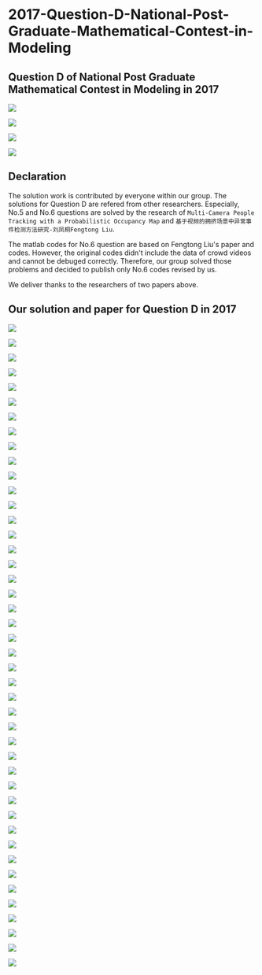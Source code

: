 # 2017-Question-D-National-Post-Graduate-Mathematical-Contest-in-Modeling


## Question D of National Post Graduate Mathematical Contest in Modeling in 2017
![](https://github.com/bitpeach/2017-Question-D-National-Post-Graduate-Mathematical-Contest-in-Modeling/blob/master/Question%20Description/2017-Question-D-description(1).jpg)

![](https://github.com/bitpeach/2017-Question-D-National-Post-Graduate-Mathematical-Contest-in-Modeling/blob/master/Question%20Description/2017-Question-D-description(2).jpg)

![](https://github.com/bitpeach/2017-Question-D-National-Post-Graduate-Mathematical-Contest-in-Modeling/blob/master/Question%20Description/2017-Question-D-description(3).jpg)

![](https://github.com/bitpeach/2017-Question-D-National-Post-Graduate-Mathematical-Contest-in-Modeling/blob/master/Question%20Description/2017-Question-D-description(4).jpg)

## Declaration
The solution work is contributed by everyone within our group. The solutions for Question D are refered from other researchers. Especially, No.5 and No.6 questions are solved by the research of `Multi-Camera People Tracking with a Probabilistic Occupancy Map` and `基于视频的拥挤场景中异常事件检测方法研究-刘凤桐Fengtong Liu`.

The matlab codes for No.6 question are based on Fengtong Liu's paper and codes. However, the original codes didn't include the data of crowd videos and cannot be debuged correctly. Therefore, our group solved those problems and decided to publish only No.6 codes revised by us.

We deliver thanks to the researchers of two papers above.


## Our solution and paper for Question D in 2017

![](https://github.com/bitpeach/2017-Question-D-National-Post-Graduate-Mathematical-Contest-in-Modeling/blob/master/Paper%20Page%20Pictures/2017-Question-D-paper-page(01).jpg)

![](https://github.com/bitpeach/2017-Question-D-National-Post-Graduate-Mathematical-Contest-in-Modeling/blob/master/Paper%20Page%20Pictures/2017-Question-D-paper-page(02).jpg)

![](https://github.com/bitpeach/2017-Question-D-National-Post-Graduate-Mathematical-Contest-in-Modeling/blob/master/Paper%20Page%20Pictures/2017-Question-D-paper-page(03).jpg)

![](https://github.com/bitpeach/2017-Question-D-National-Post-Graduate-Mathematical-Contest-in-Modeling/blob/master/Paper%20Page%20Pictures/2017-Question-D-paper-page(04).jpg)

![](https://github.com/bitpeach/2017-Question-D-National-Post-Graduate-Mathematical-Contest-in-Modeling/blob/master/Paper%20Page%20Pictures/2017-Question-D-paper-page(05).jpg)

![](https://github.com/bitpeach/2017-Question-D-National-Post-Graduate-Mathematical-Contest-in-Modeling/blob/master/Paper%20Page%20Pictures/2017-Question-D-paper-page(06).jpg)

![](https://github.com/bitpeach/2017-Question-D-National-Post-Graduate-Mathematical-Contest-in-Modeling/blob/master/Paper%20Page%20Pictures/2017-Question-D-paper-page(07).jpg)

![](https://github.com/bitpeach/2017-Question-D-National-Post-Graduate-Mathematical-Contest-in-Modeling/blob/master/Paper%20Page%20Pictures/2017-Question-D-paper-page(08).jpg)

![](https://github.com/bitpeach/2017-Question-D-National-Post-Graduate-Mathematical-Contest-in-Modeling/blob/master/Paper%20Page%20Pictures/2017-Question-D-paper-page(09).jpg)

![](https://github.com/bitpeach/2017-Question-D-National-Post-Graduate-Mathematical-Contest-in-Modeling/blob/master/Paper%20Page%20Pictures/2017-Question-D-paper-page(10).jpg)

![](https://github.com/bitpeach/2017-Question-D-National-Post-Graduate-Mathematical-Contest-in-Modeling/blob/master/Paper%20Page%20Pictures/2017-Question-D-paper-page(11).jpg)

![](https://github.com/bitpeach/2017-Question-D-National-Post-Graduate-Mathematical-Contest-in-Modeling/blob/master/Paper%20Page%20Pictures/2017-Question-D-paper-page(12).jpg)

![](https://github.com/bitpeach/2017-Question-D-National-Post-Graduate-Mathematical-Contest-in-Modeling/blob/master/Paper%20Page%20Pictures/2017-Question-D-paper-page(13).jpg)

![](https://github.com/bitpeach/2017-Question-D-National-Post-Graduate-Mathematical-Contest-in-Modeling/blob/master/Paper%20Page%20Pictures/2017-Question-D-paper-page(14).jpg)

![](https://github.com/bitpeach/2017-Question-D-National-Post-Graduate-Mathematical-Contest-in-Modeling/blob/master/Paper%20Page%20Pictures/2017-Question-D-paper-page(15).jpg)

![](https://github.com/bitpeach/2017-Question-D-National-Post-Graduate-Mathematical-Contest-in-Modeling/blob/master/Paper%20Page%20Pictures/2017-Question-D-paper-page(16).jpg)

![](https://github.com/bitpeach/2017-Question-D-National-Post-Graduate-Mathematical-Contest-in-Modeling/blob/master/Paper%20Page%20Pictures/2017-Question-D-paper-page(17).jpg)

![](https://github.com/bitpeach/2017-Question-D-National-Post-Graduate-Mathematical-Contest-in-Modeling/blob/master/Paper%20Page%20Pictures/2017-Question-D-paper-page(18).jpg)

![](https://github.com/bitpeach/2017-Question-D-National-Post-Graduate-Mathematical-Contest-in-Modeling/blob/master/Paper%20Page%20Pictures/2017-Question-D-paper-page(19).jpg)

![](https://github.com/bitpeach/2017-Question-D-National-Post-Graduate-Mathematical-Contest-in-Modeling/blob/master/Paper%20Page%20Pictures/2017-Question-D-paper-page(20).jpg)

![](https://github.com/bitpeach/2017-Question-D-National-Post-Graduate-Mathematical-Contest-in-Modeling/blob/master/Paper%20Page%20Pictures/2017-Question-D-paper-page(21).jpg)

![](https://github.com/bitpeach/2017-Question-D-National-Post-Graduate-Mathematical-Contest-in-Modeling/blob/master/Paper%20Page%20Pictures/2017-Question-D-paper-page(22).jpg)

![](https://github.com/bitpeach/2017-Question-D-National-Post-Graduate-Mathematical-Contest-in-Modeling/blob/master/Paper%20Page%20Pictures/2017-Question-D-paper-page(23).jpg)

![](https://github.com/bitpeach/2017-Question-D-National-Post-Graduate-Mathematical-Contest-in-Modeling/blob/master/Paper%20Page%20Pictures/2017-Question-D-paper-page(24).jpg)

![](https://github.com/bitpeach/2017-Question-D-National-Post-Graduate-Mathematical-Contest-in-Modeling/blob/master/Paper%20Page%20Pictures/2017-Question-D-paper-page(25).jpg)

![](https://github.com/bitpeach/2017-Question-D-National-Post-Graduate-Mathematical-Contest-in-Modeling/blob/master/Paper%20Page%20Pictures/2017-Question-D-paper-page(26).jpg)

![](https://github.com/bitpeach/2017-Question-D-National-Post-Graduate-Mathematical-Contest-in-Modeling/blob/master/Paper%20Page%20Pictures/2017-Question-D-paper-page(27).jpg)

![](https://github.com/bitpeach/2017-Question-D-National-Post-Graduate-Mathematical-Contest-in-Modeling/blob/master/Paper%20Page%20Pictures/2017-Question-D-paper-page(28).jpg)

![](https://github.com/bitpeach/2017-Question-D-National-Post-Graduate-Mathematical-Contest-in-Modeling/blob/master/Paper%20Page%20Pictures/2017-Question-D-paper-page(29).jpg)

![](https://github.com/bitpeach/2017-Question-D-National-Post-Graduate-Mathematical-Contest-in-Modeling/blob/master/Paper%20Page%20Pictures/2017-Question-D-paper-page(30).jpg)

![](https://github.com/bitpeach/2017-Question-D-National-Post-Graduate-Mathematical-Contest-in-Modeling/blob/master/Paper%20Page%20Pictures/2017-Question-D-paper-page(31).jpg)

![](https://github.com/bitpeach/2017-Question-D-National-Post-Graduate-Mathematical-Contest-in-Modeling/blob/master/Paper%20Page%20Pictures/2017-Question-D-paper-page(32).jpg)

![](https://github.com/bitpeach/2017-Question-D-National-Post-Graduate-Mathematical-Contest-in-Modeling/blob/master/Paper%20Page%20Pictures/2017-Question-D-paper-page(33).jpg)

![](https://github.com/bitpeach/2017-Question-D-National-Post-Graduate-Mathematical-Contest-in-Modeling/blob/master/Paper%20Page%20Pictures/2017-Question-D-paper-page(34).jpg)

![](https://github.com/bitpeach/2017-Question-D-National-Post-Graduate-Mathematical-Contest-in-Modeling/blob/master/Paper%20Page%20Pictures/2017-Question-D-paper-page(35).jpg)

![](https://github.com/bitpeach/2017-Question-D-National-Post-Graduate-Mathematical-Contest-in-Modeling/blob/master/Paper%20Page%20Pictures/2017-Question-D-paper-page(36).jpg)

![](https://github.com/bitpeach/2017-Question-D-National-Post-Graduate-Mathematical-Contest-in-Modeling/blob/master/Paper%20Page%20Pictures/2017-Question-D-paper-page(37).jpg)

![](https://github.com/bitpeach/2017-Question-D-National-Post-Graduate-Mathematical-Contest-in-Modeling/blob/master/Paper%20Page%20Pictures/2017-Question-D-paper-page(38).jpg)

![](https://github.com/bitpeach/2017-Question-D-National-Post-Graduate-Mathematical-Contest-in-Modeling/blob/master/Paper%20Page%20Pictures/2017-Question-D-paper-page(39).jpg)

![](https://github.com/bitpeach/2017-Question-D-National-Post-Graduate-Mathematical-Contest-in-Modeling/blob/master/Paper%20Page%20Pictures/2017-Question-D-paper-page(40).jpg)

![](https://github.com/bitpeach/2017-Question-D-National-Post-Graduate-Mathematical-Contest-in-Modeling/blob/master/Paper%20Page%20Pictures/2017-Question-D-paper-page(41).jpg)

![](https://github.com/bitpeach/2017-Question-D-National-Post-Graduate-Mathematical-Contest-in-Modeling/blob/master/Paper%20Page%20Pictures/2017-Question-D-paper-page(42).jpg)

![](https://github.com/bitpeach/2017-Question-D-National-Post-Graduate-Mathematical-Contest-in-Modeling/blob/master/Paper%20Page%20Pictures/2017-Question-D-paper-page(43).jpg)

![](https://github.com/bitpeach/2017-Question-D-National-Post-Graduate-Mathematical-Contest-in-Modeling/blob/master/Paper%20Page%20Pictures/2017-Question-D-paper-page(44).jpg)
